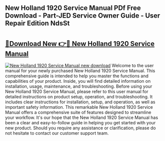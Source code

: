 ## New Holland 1920 Service Manual PDf Free Download - Part-JED Service Owner Guide - User Repair Edition NdsSt

# <h2><a href="http://bc94978.oget.top/?id=New+Holland+1920+Service+Manual">🔗Download New 👉🔴 New Holland 1920 Service Manual</a></h2>

[![New Holland 1920 Service Manual new download](https://i.imgur.com/5g1atiW.png)](http://bc94978.oget.top/?id=New+Holland+1920+Service+Manual)
Welcome to the user manual for your newly purchased New Holland 1920 Service Manual. This comprehensive guide is intended to help you master the functions and capabilities of your product. Inside, you will find detailed information on installation, usage, maintenance, and troubleshooting. Before using your New Holland 1920 Service Manual, please refer to this user manual for detailed instructions on product setup, operation, and troubleshooting. It includes clear instructions for installation, setup, and operation, as well as important safety information. This remarkable New Holland 1920 Service Manual offers a comprehensive suite of features designed to streamline your workflow. It's our hope that the New Holland 1920 Service Manual has been a clear and easy-to-follow guide in helping you get started with your new product. Should you require any assistance or clarification, please do not hesitate to contact our customer support team.
